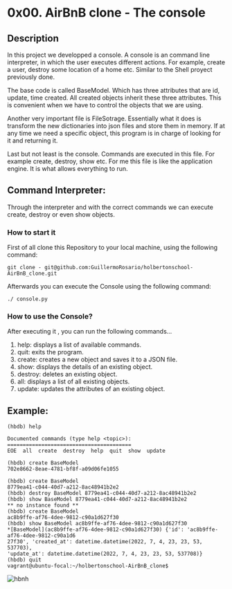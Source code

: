 # 0x00. AirBnB clone - The console

## Description
In this project we developped a console. A console is an command line interpreter,
in which the user executes different actions. For example, create a
user, destroy some location of a home etc. Similar to the Shell proyect previously done. 

The base code is called BaseModel. Which has three attributes that are id, update,
time created. All created objects inherit these three attributes. This is convenient 
when we have to control the objects that we are using.

Another very important file is FileSotrage. Essentially what it does is transform 
the new dictionaries into json files and store them in memory. If at any time we need
a specific object, this program is in charge of looking for it and returning it.

Last but not least is the console. Commands are executed in this file. For example 
create, destroy, show etc. For me this file is like the application engine. It is what 
allows everything to run.

## Command Interpreter:
Through the interpreter and with the correct commands we can execute create, destroy 
or even show objects.

### How to start it
First of all clone this Repository to your local machine, 
using the following command:

`git clone - git@github.com:GuillermoRosario/holbertonschool-AirBnB_clone.git`

Afterwards you can execute the Console using the following command:

`./ console.py `

### How to use the Console?

After executing it , you can run the following commands...

1. help: displays a list of available commands.
2. quit: exits the program.
3. create: creates a new object and saves it to a JSON file.
4. show: displays the details of an existing object.
5. destroy: deletes an existing object.
6. all: displays a list of all existing objects.
7. update: updates the attributes of an existing object.

## Example:

```
(hbdb) help

Documented commands (type help <topic>):
========================================
EOE  all  create  destroy  help  quit  show  update
```

```
(hbdb) create BaseModel
702e8662-8eae-4781-bf8f-a09d06fe1055
```

```
(hbdb) create BaseModel
8779ea41-c044-40d7-a212-8ac48941b2e2
(hbdb) destroy BaseModel 8779ea41-c044-40d7-a212-8ac48941b2e2
(hbdb) show BaseModel 8779ea41-c044-40d7-a212-8ac48941b2e2
** no instance found **
(hbdb) create BaseModel
ac8b9ffe-af76-4dee-9812-c90a1d627f30
(hbdb) show BaseModel ac8b9ffe-af76-4dee-9812-c90a1d627f30
*[BaseModel](ac8b9ffe-af76-4dee-9812-c90a1d627f30) {'id': 'ac8b9ffe-af76-4dee-9812-c90a1d6
27f30', 'created_at': datetime.datetime(2022, 7, 4, 23, 23, 53, 537703),
'update_at': datetime.datetime(2022, 7, 4, 23, 23, 53, 537708)}
(hbdb) quit
vagrant@ubuntu-focal:~/holbertonschool-AirBnB_clone$
```
![hbnh](https://i.imgur.com/LrSQ55j.png) 
